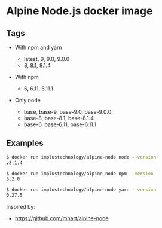 # Alpine Node.js docker image

## Tags

- With npm and yarn
  - latest, 9, 9.0, 9.0.0
  - 8, 8.1, 8.1.4

- With npm
  - 6, 6.11, 6.11.1

- Only node
  - base, base-9, base-9.0, base-9.0.0
  - base-8, base-8.1, base-8.1.4
  - base-6, base-6.11, base-6.11.1

## Examples

```sh
$ docker run implustechnology/alpine-node node --version
v8.1.4

$ docker run implustechnology/alpine-node npm --version
5.2.0

$ docker run implustechnology/alpine-node yarn --version
0.27.5
```

Inspired by:

- https://github.com/mhart/alpine-node
